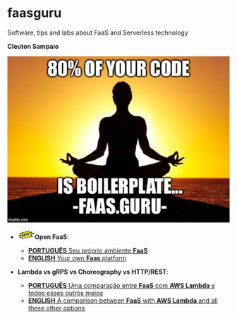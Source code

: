 # faasguru
Software, tips and labs about FaaS and Serverless technology

**Cleuton Sampaio** 

![](./faasguru1.jpeg)

- ![](./images/new.png)**Open FaaS**:
    - [**PORTUGUÊS** Seu próprio ambiente **FaaS**](./portuguese/openfaas1) 
    - [**ENGLISH** Your own **Faas** platform](./english/openfaas1)


- **Lambda vs gRPS vs Choreography vs HTTP/REST**: 
    - [**PORTUGUÊS** Uma comparação entre **FaaS** com **AWS Lambda** e todos esses outros meios](./portuguese/awsjava) 
    - [**ENGLISH** A comparison between **FaaS** with **AWS Lambda** and all these other options](./english/awsjava)
